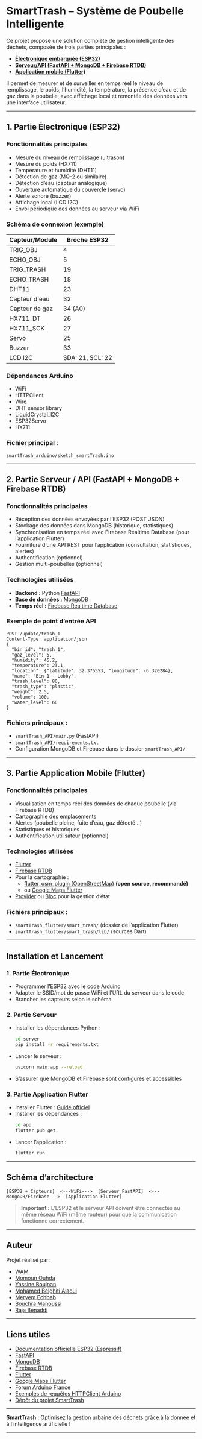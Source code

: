 # SmartTrash – Système de Poubelle Intelligente

Ce projet propose une solution complète de gestion intelligente des déchets, composée de trois parties principales :  
- **[Électronique embarquée (ESP32)](https://github.com/walid-moussa55/SmartTrash/tree/main/smartTrash_arduino)**
- **[Serveur/API (FastAPI + MongoDB + Firebase RTDB)](https://github.com/walid-moussa55/SmartTrash/tree/main/smartTrash_API)**
- **[Application mobile (Flutter)](https://github.com/walid-moussa55/SmartTrash/tree/main/smartTrash_flutter/smart_trash)**

Il permet de mesurer et de surveiller en temps réel le niveau de remplissage, le poids, l’humidité, la température, la présence d’eau et de gaz dans la poubelle, avec affichage local et remontée des données vers une interface utilisateur.

---

## 1. Partie Électronique (ESP32)

### Fonctionnalités principales
- Mesure du niveau de remplissage (ultrason)
- Mesure du poids (HX711)
- Température et humidité (DHT11)
- Détection de gaz (MQ-2 ou similaire)
- Détection d’eau (capteur analogique)
- Ouverture automatique du couvercle (servo)
- Alerte sonore (buzzer)
- Affichage local (LCD I2C)
- Envoi périodique des données au serveur via WiFi

### Schéma de connexion (exemple)
| Capteur/Module      | Broche ESP32 |
|---------------------|-------------|
| TRIG_OBJ            | 4           |
| ECHO_OBJ            | 5           |
| TRIG_TRASH          | 19          |
| ECHO_TRASH          | 18          |
| DHT11               | 23          |
| Capteur d'eau       | 32          |
| Capteur de gaz      | 34 (A0)     |
| HX711_DT            | 26          |
| HX711_SCK           | 27          |
| Servo               | 25          |
| Buzzer              | 33          |
| LCD I2C             | SDA: 21, SCL: 22 |

### Dépendances Arduino
- WiFi
- HTTPClient
- Wire
- DHT sensor library
- LiquidCrystal_I2C
- ESP32Servo
- HX711

### Fichier principal :  
`smartTrash_arduino/sketch_smartTrash.ino`

---

## 2. Partie Serveur / API (FastAPI + MongoDB + Firebase RTDB)

### Fonctionnalités principales
- Réception des données envoyées par l’ESP32 (POST JSON)
- Stockage des données dans MongoDB (historique, statistiques)
- Synchronisation en temps réel avec Firebase Realtime Database (pour l’application Flutter)
- Fourniture d’une API REST pour l’application (consultation, statistiques, alertes)
- Authentification (optionnel)
- Gestion multi-poubelles (optionnel)

### Technologies utilisées
- **Backend :** Python [FastAPI](https://fastapi.tiangolo.com/)
- **Base de données :** [MongoDB](https://www.mongodb.com/)
- **Temps réel :** [Firebase Realtime Database](https://firebase.google.com/products/realtime-database)

### Exemple de point d’entrée API
```
POST /update/trash_1
Content-Type: application/json
{
  "bin_id": "trash_1",
  "gaz_level": 5,
  "humidity": 45.2,
  "temperature": 23.1,
  "location": {"latitude": 32.376553, "longitude": -6.320284},
  "name": "Bin 1 - Lobby",
  "trash_level": 80,
  "trash_type": "plastic",
  "weight": 2.5,
  "volume": 100,
  "water_level": 60
}
```

### Fichiers principaux :  
- `smartTrash_API/main.py` (FastAPI)
- `smartTrash_API/requirements.txt`
- Configuration MongoDB et Firebase dans le dossier `smartTrash_API/`

---

## 3. Partie Application Mobile (Flutter)

### Fonctionnalités principales
- Visualisation en temps réel des données de chaque poubelle (via Firebase RTDB)
- Cartographie des emplacements
- Alertes (poubelle pleine, fuite d’eau, gaz détecté…)
- Statistiques et historiques
- Authentification utilisateur (optionnel)

### Technologies utilisées
- [Flutter](https://flutter.dev/)
- [Firebase RTDB](https://firebase.google.com/products/realtime-database)
- Pour la cartographie :
  - [flutter_osm_plugin (OpenStreetMap)](https://pub.dev/packages/flutter_osm_plugin) **(open source, recommandé)**
  - ou [Google Maps Flutter](https://pub.dev/packages/google_maps_flutter)
- [Provider](https://pub.dev/packages/provider) ou [Bloc](https://bloclibrary.dev/) pour la gestion d’état

### Fichiers principaux :  
- `smartTrash_flutter/smart_trash/` (dossier de l’application Flutter)
- `smartTrash_flutter/smart_trash/lib/` (sources Dart)

---

## Installation et Lancement

### 1. Partie Électronique
- Programmer l’ESP32 avec le code Arduino
- Adapter le SSID/mot de passe WiFi et l’URL du serveur dans le code
- Brancher les capteurs selon le schéma

### 2. Partie Serveur
- Installer les dépendances Python :  
  ```bash
  cd server
  pip install -r requirements.txt
  ```
- Lancer le serveur :  
  ```bash
  uvicorn main:app --reload
  ```
- S’assurer que MongoDB et Firebase sont configurés et accessibles

### 3. Partie Application Flutter
- Installer Flutter : [Guide officiel](https://docs.flutter.dev/get-started/install)
- Installer les dépendances :  
  ```bash
  cd app
  flutter pub get
  ```
- Lancer l’application :  
  ```bash
  flutter run
  ```

---

## Schéma d’architecture

```
[ESP32 + Capteurs]  <---WiFi--->  [Serveur FastAPI]  <---MongoDB/Firebase--->  [Application Flutter]
```

> **Important :** L’ESP32 et le serveur API doivent être connectés au même réseau WiFi (même routeur) pour que la communication fonctionne correctement.

---

## Auteur

Projet réalisé par:
- [WAM](https://github.com/walid-moussa55)
- [Momoun Ouhda](https://github.com/mimounouhd)
- [Yassine Boujnan]()
- [Mohamed Belghiti Alaoui]()
- [Meryem Echbab]()
- [Bouchra Manoussi]()
- [Raja Benaddi]()
---

## Liens utiles

- [Documentation officielle ESP32 (Espressif)](https://docs.espressif.com/projects/esp-idf/en/latest/esp32/)
- [FastAPI](https://fastapi.tiangolo.com/)
- [MongoDB](https://www.mongodb.com/)
- [Firebase RTDB](https://firebase.google.com/products/realtime-database)
- [Flutter](https://flutter.dev/)
- [Google Maps Flutter](https://pub.dev/packages/google_maps_flutter)
- [Forum Arduino France](https://forum.arduino.cc/c/international/francais/33)
- [Exemples de requêtes HTTPClient Arduino](https://randomnerdtutorials.com/esp32-http-get-post-arduino/)
- [Dépôt du projet SmartTrash](https://github.com/walid-moussa55/SmartTrash/)

---

**SmartTrash** : Optimisez la gestion urbaine des déchets grâce à la donnée et à l’intelligence artificielle !

---
